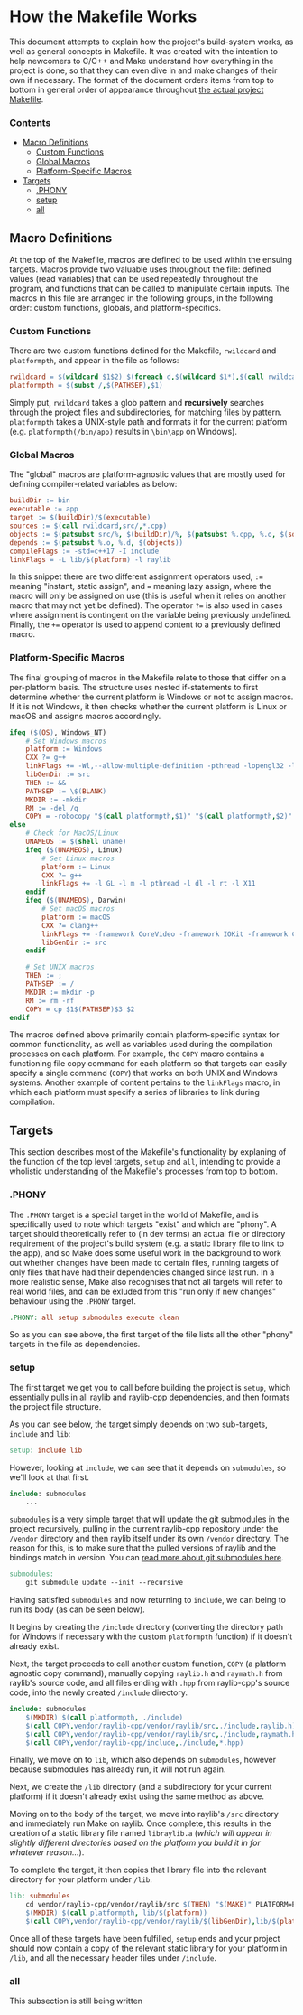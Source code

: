 # How the Makefile Works
This document attempts to explain how the project's build-system works, as well as general concepts in Makefile. It was created with the intention to help newcomers to C/C++ and Make understand how everything in the project is done, so that they can even dive in and make changes of their own if necessary. The format of the document orders items from top to bottom in general order of appearance throughout [the actual project Makefile](/Makefile).

### Contents
- [Macro Definitions](#macro-definitions)
  - [Custom Functions](#custom-functions)
  - [Global Macros](#global-macros)
  - [Platform-Specific Macros](#platform-specific-macros)
- [Targets](#targets)
  - [.PHONY](#phony)
  - [setup](#setup)
  - [all](#all)

## Macro Definitions
At the top of the Makefile, macros are defined to be used within the ensuing targets. Macros provide two valuable uses throughout the file: defined values (read variables) that can be used repeatedly throughout the program, and functions that can be called to manipulate certain inputs. The macros in this file are arranged in the following groups, in the following order: custom functions, globals, and platform-specifics.

### Custom Functions
There are two custom functions defined for the Makefile, `rwildcard` and `platformpth`, and appear in the file as follows:

```Makefile
rwildcard = $(wildcard $1$2) $(foreach d,$(wildcard $1*),$(call rwildcard,$d/,$2))
platformpth = $(subst /,$(PATHSEP),$1)
```
Simply put, `rwildcard` takes a glob pattern and **recursively** searches through the project files and subdirectories, for matching files by pattern. `platformpth` takes a UNIX-style path and formats it for the current platform (e.g. `platformpth(/bin/app)` results in `\bin\app` on Windows).

### Global Macros
The "global" macros are platform-agnostic values that are mostly used for defining compiler-related variables as below:

```Makefile
buildDir := bin
executable := app
target := $(buildDir)/$(executable)
sources := $(call rwildcard,src/,*.cpp)
objects := $(patsubst src/%, $(buildDir)/%, $(patsubst %.cpp, %.o, $(sources)))
depends := $(patsubst %.o, %.d, $(objects))
compileFlags := -std=c++17 -I include
linkFlags = -L lib/$(platform) -l raylib
```

In this snippet there are two different assignment operators used, `:=` meaning "instant, static assign", and `=` meaning lazy assign, where the macro will only be assigned on use (this is useful when it relies on another macro that may not yet be defined). The operator `?=` is also used in cases where assignment is contingent on the variable being previously undefined. Finally, the `+=` operator is used to append content to a previously defined macro.

### Platform-Specific Macros
The final grouping of macros in the Makefile relate to those that differ on a per-platform basis. The structure uses nested if-statements to first determine whether the current platform is Windows or not to assign macros. If it is not Windows, it then checks whether the current platform is Linux or macOS and assigns macros accordingly.

```Makefile
ifeq ($(OS), Windows_NT)
	# Set Windows macros
	platform := Windows
	CXX ?= g++
	linkFlags += -Wl,--allow-multiple-definition -pthread -lopengl32 -lgdi32 -lwinmm -mwindows
	libGenDir := src
	THEN := &&
	PATHSEP := \$(BLANK)
	MKDIR := -mkdir
	RM := -del /q
	COPY = -robocopy "$(call platformpth,$1)" "$(call platformpth,$2)" $3
else
	# Check for MacOS/Linux
	UNAMEOS := $(shell uname)
	ifeq ($(UNAMEOS), Linux)
		# Set Linux macros
		platform := Linux
		CXX ?= g++
		linkFlags += -l GL -l m -l pthread -l dl -l rt -l X11
	endif
	ifeq ($(UNAMEOS), Darwin)
		# Set macOS macros
		platform := macOS
		CXX ?= clang++
		linkFlags += -framework CoreVideo -framework IOKit -framework Cocoa -framework GLUT -framework OpenGL
		libGenDir := src
	endif

	# Set UNIX macros
	THEN := ;
	PATHSEP := /
	MKDIR := mkdir -p
	RM := rm -rf
	COPY = cp $1$(PATHSEP)$3 $2
endif
```

The macros defined above primarily contain platform-specific syntax for common functionality, as well as variables used during the compilation processes on each platform. For example, the `COPY` macro contains a functioning file copy command for each platform so that targets can easily specify a single command (`COPY`) that works on both UNIX and Windows systems. Another example of content pertains to the `linkFlags` macro, in which each platform must specify a series of libraries to link during compilation.

## Targets
This section describes most of the Makefile's functionality by explaning of the function of the top level targets, `setup` and `all`, intending to provide a wholistic understanding of the Makefile's processes from top to bottom.

### .PHONY
The `.PHONY` target is a special target in the world of Makefile, and is specifically used to note which targets "exist" and which are "phony". A target should theoretically refer to (in dev terms) an actual file or directory requirement of the project's build system (e.g. a static library file to link to the app), and so Make does some useful work in the background to work out whether changes have been made to certain files, running targets of only files that have had their dependencies changed since last run. In a more realistic sense, Make also recognises that not all targets will refer to real world files, and can be exluded from this "run only if new changes" behaviour using the `.PHONY` target.

```Makefile
.PHONY: all setup submodules execute clean
```

So as you can see above, the first target of the file lists all the other "phony" targets in the file as dependencies.

### setup
The first target we get you to call before building the project is `setup`, which essentially pulls in all raylib and raylib-cpp dependencies, and then formats the project file structure.

As you can see below, the target simply depends on two sub-targets, `include` and `lib`:
```Makefile
setup: include lib
```

However, looking at `include`, we can see that it depends on `submodules`, so we'll look at that first.
```Makefile
include: submodules
	...
```

`submodules` is a very simple target that will update the git submodules in the project recursively, pulling in the current raylib-cpp repository under the `/vendor` directory and then raylib itself under its own `/vendor` directory. The reason for this, is to make sure that the pulled versions of raylib and the bindings match in version. You can [read more about git submodules here](https://git-scm.com/book/en/v2/Git-Tools-Submodules).
```Makefile
submodules:
	git submodule update --init --recursive
```

Having satisfied `submodules` and now returning to `include`, we can being to run its body (as can be seen below).

It begins by creating the `/include` directory (converting the directory path for Windows if necessary with the custom `platformpth` function) if it doesn't already exist. 

Next, the target proceeds to call another custom function, `COPY` (a platform agnostic copy command), manually copying `raylib.h` and `raymath.h` from raylib's source code, and all files ending with `.hpp` from raylib-cpp's source code, into the newly created `/include` directory.
```Makefile
include: submodules
	$(MKDIR) $(call platformpth, ./include)
	$(call COPY,vendor/raylib-cpp/vendor/raylib/src,./include,raylib.h)
	$(call COPY,vendor/raylib-cpp/vendor/raylib/src,./include,raymath.h)
	$(call COPY,vendor/raylib-cpp/include,./include,*.hpp)
```

Finally, we move on to `lib`, which also depends on `submodules`, however because submodules has already run, it will not run again.

Next, we create the `/lib` directory (and a subdirectory for your current platform) if it doesn't already exist using the same method as above.

Moving on to the body of the target, we move into raylib's `/src` directory and immediately run Make on raylib. Once complete, this results in the creation of a static library file named `libraylib.a` (*which will appear in slightly different directories based on the platform you build it in for whatever reason...*).

To complete the target, it then copies that library file into the relevant directory for your platform under `/lib`.
```Makefile
lib: submodules
	cd vendor/raylib-cpp/vendor/raylib/src $(THEN) "$(MAKE)" PLATFORM=PLATFORM_DESKTOP
	$(MKDIR) $(call platformpth, lib/$(platform))
	$(call COPY,vendor/raylib-cpp/vendor/raylib/$(libGenDir),lib/$(platform),libraylib.a)
```

Once all of these targets have been fulfilled, `setup` ends and your project should now contain a copy of the relevant static library for your platform in `/lib`, and all the necessary header files under `/include`.

### all
This subsection is still being written
